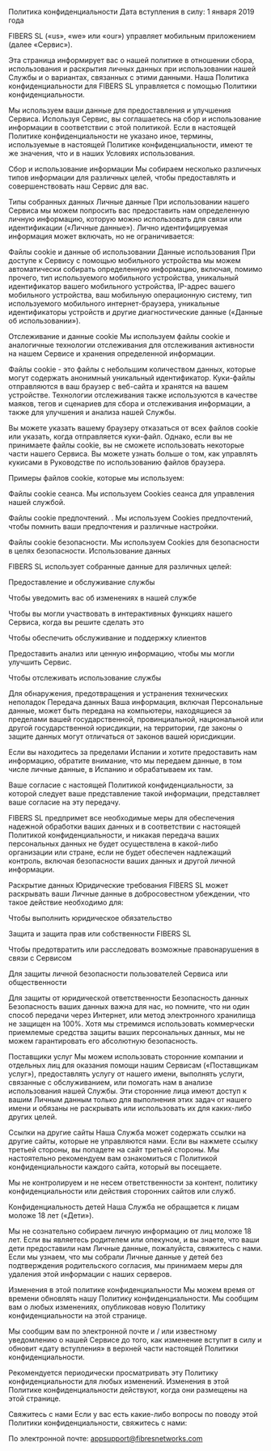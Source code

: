 Политика конфиденциальности
Дата вступления в силу: 1 января 2019 года

FIBERS SL («us», «we» или «our») управляет мобильным приложением (далее «Сервис»).

Эта страница информирует вас о нашей политике в отношении сбора, использования и раскрытия личных данных при использовании нашей Службы и о вариантах, связанных с этими данными. Наша Политика конфиденциальности для FIBERS SL управляется с помощью Политики конфиденциальности.

Мы используем ваши данные для предоставления и улучшения Сервиса. Используя Сервис, вы соглашаетесь на сбор и использование информации в соответствии с этой политикой. Если в настоящей Политике конфиденциальности не указано иное, термины, используемые в настоящей Политике конфиденциальности, имеют те же значения, что и в наших Условиях использования.

Сбор и использование информации
Мы собираем несколько различных типов информации для различных целей, чтобы предоставлять и совершенствовать наш Сервис для вас.

Типы собранных данных
Личные данные
При использовании нашего Сервиса мы можем попросить вас предоставить нам определенную личную информацию, которую можно использовать для связи или идентификации («Личные данные»). Лично идентифицируемая информация может включать, но не ограничивается:

Файлы cookie и данные об использовании
Данные использования
При доступе к Сервису с помощью мобильного устройства мы можем автоматически собирать определенную информацию, включая, помимо прочего, тип используемого мобильного устройства, уникальный идентификатор вашего мобильного устройства, IP-адрес вашего мобильного устройства, ваш мобильную операционную систему, тип используемого мобильного интернет-браузера, уникальные идентификаторы устройств и другие диагностические данные («Данные об использовании»).

Отслеживание и данные cookie
Мы используем файлы cookie и аналогичные технологии отслеживания для отслеживания активности на нашем Сервисе и хранения определенной информации.

Файлы cookie - это файлы с небольшим количеством данных, которые могут содержать анонимный уникальный идентификатор. Куки-файлы отправляются в ваш браузер с веб-сайта и хранятся на вашем устройстве. Технологии отслеживания также используются в качестве маяков, тегов и сценариев для сбора и отслеживания информации, а также для улучшения и анализа нашей Службы.

Вы можете указать вашему браузеру отказаться от всех файлов cookie или указать, когда отправляется куки-файл. Однако, если вы не принимаете файлы cookie, вы не сможете использовать некоторые части нашего Сервиса. Вы можете узнать больше о том, как управлять кукисами в Руководстве по использованию файлов браузера.

Примеры файлов cookie, которые мы используем:

    
Файлы cookie сеанса. Мы используем Cookies сеанса для управления нашей службой.
    
Файлы cookie предпочтений. . Мы используем Cookies предпочтений, чтобы помнить ваши предпочтения и различные настройки.
    
Файлы cookie безопасности. Мы используем Cookies для безопасности в целях безопасности.
Использование данных
    
FIBERS SL использует собранные данные для различных целей:

    
Предоставление и обслуживание службы
    
Чтобы уведомить вас об изменениях в нашей службе
    
Чтобы вы могли участвовать в интерактивных функциях нашего Сервиса, когда вы решите сделать это
    
Чтобы обеспечить обслуживание и поддержку клиентов
    
Предоставить анализ или ценную информацию, чтобы мы могли улучшить Сервис.
    
Чтобы отслеживать использование службы
    
Для обнаружения, предотвращения и устранения технических неполадок
Передача данных
Ваша информация, включая Персональные данные, может быть передана на компьютеры, находящиеся за пределами вашей государственной, провинциальной, национальной или другой государственной юрисдикции, на территории, где законы о защите данных могут отличаться от законов вашей юрисдикции.

Если вы находитесь за пределами Испании и хотите предоставить нам информацию, обратите внимание, что мы передаем данные, в том числе личные данные, в Испанию и обрабатываем их там.

Ваше согласие с настоящей Политикой конфиденциальности, за которой следует ваше представление такой информации, представляет ваше согласие на эту передачу.

FIBERS SL предпримет все необходимые меры для обеспечения надежной обработки ваших данных и в соответствии с настоящей Политикой конфиденциальности, и никакая передача ваших персональных данных не будет осуществлена ​​в какой-либо организации или стране, если не будет обеспечен надлежащий контроль, включая безопасности ваших данных и другой личной информации.

Раскрытие данных
Юридические требования
FIBERS SL может раскрывать ваши Личные данные в добросовестном убеждении, что такое действие необходимо для:

    
Чтобы выполнить юридическое обязательство
    
Защита и защита прав или собственности FIBERS SL
    
Чтобы предотвратить или расследовать возможные правонарушения в связи с Сервисом
    
Для защиты личной безопасности пользователей Сервиса или общественности
    
Для защиты от юридической ответственности
Безопасность данных
Безопасность ваших данных важна для нас, но помните, что ни один способ передачи через Интернет, или метод электронного хранилища не защищен на 100%. Хотя мы стремимся использовать коммерчески приемлемые средства защиты ваших персональных данных, мы не можем гарантировать его абсолютную безопасность.

Поставщики услуг
Мы можем использовать сторонние компании и отдельных лиц для оказания помощи нашим Сервисам («Поставщикам услуг»), предоставлять услугу от нашего имени, выполнять услуги, связанные с обслуживанием, или помогать нам в анализе использования нашей Службы.
Эти сторонние лица имеют доступ к вашим Личным данным только для выполнения этих задач от нашего имени и обязаны не раскрывать или использовать их для каких-либо других целей.

Ссылки на другие сайты
Наша Служба может содержать ссылки на другие сайты, которые не управляются нами. Если вы нажмете ссылку третьей стороны, вы попадете на сайт третьей стороны. Мы настоятельно рекомендуем вам ознакомиться с Политикой конфиденциальности каждого сайта, который вы посещаете.

Мы не контролируем и не несем ответственности за контент, политику конфиденциальности или действия сторонних сайтов или служб.

Конфиденциальность детей
Наша Служба не обращается к лицам моложе 18 лет («Дети»).

Мы не сознательно собираем личную информацию от лиц моложе 18 лет. Если вы являетесь родителем или опекуном, и вы знаете, что ваши дети предоставили нам Личные данные, пожалуйста, свяжитесь с нами. Если мы узнаем, что мы собрали Личные данные у детей без подтверждения родительского согласия, мы принимаем меры для удаления этой информации с наших серверов.

Изменения в этой политике конфиденциальности
Мы можем время от времени обновлять нашу Политику конфиденциальности. Мы сообщим вам о любых изменениях, опубликовав новую Политику конфиденциальности на этой странице.

Мы сообщим вам по электронной почте и / или известному уведомлению о нашей Сервисе до того, как изменение вступит в силу и обновит «дату вступления» в верхней части настоящей Политики конфиденциальности.

Рекомендуется периодически просматривать эту Политику конфиденциальности для любых изменений. Изменения в этой Политике конфиденциальности действуют, когда они размещены на этой странице.

Свяжитесь с нами
Если у вас есть какие-либо вопросы по поводу этой Политики конфиденциальности, свяжитесь с нами:

        
По электронной почте: appsupport@fibresnetworks.com
